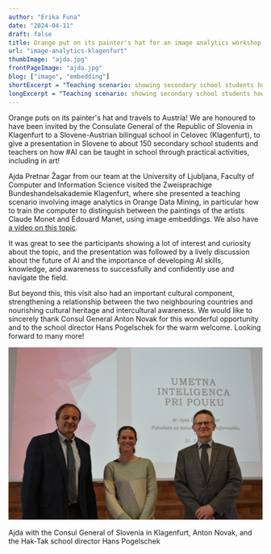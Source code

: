 ```yaml
---
author: "Erika Funa"
date: "2024-04-11"
draft: false
title: Orange put on its painter's hat for an image analytics workshop in Austria
url: "image-analytics-klagenfurt"
thumbImage: "ajda.jpg"
frontPageImage: "ajda.jpg"
blog: ["image", "embedding"]
shortExcerpt = "Teaching scenario: showing secondary school students how to train the computer to distinguish between the paintings of the artists Monet and Manet."
longExcerpt = "Teaching scenario: showing secondary school students how to train the computer to distinguish between the paintings of the artists Monet and Manet. We were invited by the Consulate General of the Republic of Slovenia in Klagenfurt to a bilingual school in Austria, where we showcased how to teach with a pich of AI."
---
```


Orange puts on its painter's hat and travels to Austria! We are honoured to have been invited by the Consulate General of the Republic of Slovenia in Klagenfurt to a Slovene-Austrian bilingual school in Celovec (Klagenfurt), to give a presentation in Slovene to about 150 secondary school students and teachers on how #AI can be taught in school through practical activities, including in art!

Ajda Pretnar Žagar from our team at the University of Ljubljana, Faculty of Computer and Information Science visited the Zweisprachige Bundeshandelsakademie Klagenfurt, where she presented a teaching scenario involving image analytics in Orange Data Mining, in particular how to train the computer to distinguish between the paintings of the artists Claude Monet and Édouard Manet, using image embeddings. We also have [a video on this topic](https://www.youtube.com/watch?v=lvgx62a8XQk&list=PLmNPvQr9Tf-aRstY69vGAPO_c5RaceBhN).

It was great to see the participants showing a lot of interest and curiosity about the topic, and the presentation was followed by a lively discussion about the future of AI and the importance of developing AI skills, knowledge, and awareness to successfully and confidently use and navigate the field.

But beyond this, this visit also had an important cultural component, strengthening a relationship between the two neighbouring countries and nourishing cultural heritage and intercultural awareness. We would like to sincerely thank Consul General Anton Novak for this wonderful opportunity and to the school director Hans Pogelschek for the warm welcome. Looking forward to many more!

![](group-photo.jpg)

Ajda with the Consul General of Slovenia in Klagenfurt, Anton Novak, and the Hak-Tak school director Hans Pogelschek
